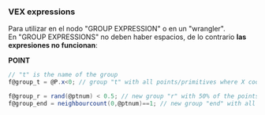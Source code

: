 ### VEX expressions  

Para utilizar en el nodo "GROUP EXPRESSION" o en un "wrangler".   
En "GROUP EXPRESSIONS" no deben haber espacios, de lo contrario **las expresiones no funcionan**:  

**POINT**
```C#
// "t" is the name of the group
f@group_t = @P.x<0; // group "t" with all points/primitives where X coordinate is less than 0

f@group_r = rand(@ptnum) < 0.5; // new group "r" with 50% of the points/primitives
f@group_end = neighbourcount(0,@ptnum)==1; // new group "end" with all points with ONLy one edge (end points)
```
